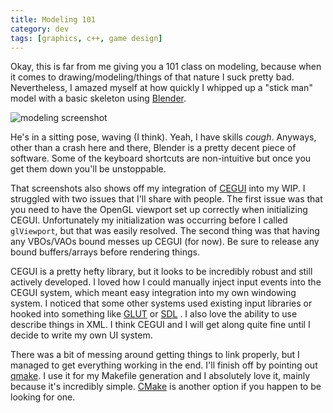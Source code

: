 ```yaml
---
title: Modeling 101
category: dev
tags: [graphics, c++, game design]
---
```


Okay, this is far from me giving you a 101 class on modeling, because when it comes to
drawing/modeling/things of that nature I suck pretty bad. Nevertheless, I amazed myself at how
quickly I whipped up a "stick man" model with a basic skeleton using [Blender](//www.blender.org/).

![modeling screenshot](/img/2010_Feb_10.png)

He's in a sitting pose, waving (I think). Yeah, I have skills _cough_. Anyways, other than a crash
here and there, Blender is a pretty decent piece of software. Some of the keyboard shortcuts are
non-intuitive but once you get them down you'll be unstoppable.

That screenshots also shows off my integration of [CEGUI](//www.cegui.org.uk/wiki/index.php) into my
WIP. I struggled with two issues that I'll share with people. The first issue was that you need to
have the OpenGL viewport set up correctly when initializing CEGUI. Unfortunately my initialization
was occurring before I called `glViewport`, but that was easily resolved. The second thing was that
having any VBOs/VAOs bound messes up CEGUI (for now). Be sure to release any bound buffers/arrays
before rendering things.

CEGUI is a pretty hefty library, but it looks to be incredibly robust and still actively developed.
I loved how I could manually inject input events into the CEGUI system, which meant easy integration
into my own windowing system. I noticed that some other systems used existing input libraries or
hooked into something like [GLUT](//www.opengl.org/resources/libraries/glut/) or
[SDL](//www.libsdl.org/) . I also love the ability to use describe things in XML. I think CEGUI and
I will get along quite fine until I decide to write my own UI system.

There was a bit of messing around getting things to link properly, but I managed to get everything
working in the end. I'll finish off by pointing out
[qmake](//doc.trolltech.com/4.2/qmake-manual.html). I use it for my Makefile generation and I
absolutely love it, mainly because it's incredibly simple. [CMake](//www.cmake.org/) is another
option if you happen to be looking for one.

